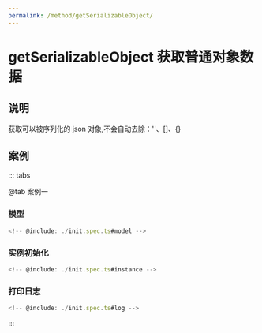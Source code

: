 ```yaml
---
permalink: /method/getSerializableObject/
---
```


# getSerializableObject 获取普通对象数据

## 说明

获取可以被序列化的 json 对象,不会自动去除：''、[]、{}

## 案例

::: tabs

@tab 案例一

### 模型

```ts :no-line-numbers
<!-- @include: ./init.spec.ts#model -->
```

### 实例初始化

```ts :no-line-numbers
<!-- @include: ./init.spec.ts#instance -->
```

### 打印日志

```ts :no-line-numbers
<!-- @include: ./init.spec.ts#log -->
```

:::

